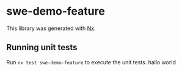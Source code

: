 # swe-demo-feature

This library was generated with [Nx](https://nx.dev).

## Running unit tests

Run `nx test swe-demo-feature` to execute the unit tests.
hallo world

